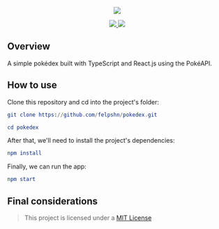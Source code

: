<p align="center">
  <a href="https://github.com/felpshn/pokedex">
    <img src="https://github.com/felpshn/pokedex/blob/master/public/pokedex-logo.png">
  </a>
</p>

<p align="center">
  <a href="https://github.com/felpshn/pokedex/releases/">
    <img src="https://img.shields.io/badge/version-1.x-lightgrey">
  </a>
  <a href="https://github.com/felpshn/pokedex/blob/master/LICENSE">
    <img src="https://img.shields.io/badge/license-MIT-orange">
  </a>
</p>

## Overview

A simple pokédex built with TypeScript and React.js using the PokéAPI.

## How to use

Clone this repository and cd into the project's folder:

```elm
git clone https://github.com/felpshn/pokedex.git

cd pokedex
```

After that, we'll need to install the project's dependencies:

```elm
npm install
```

Finally, we can run the app:

```elm
npm start
```

## Final considerations

> This project is licensed under a [MIT License](https://github.com/felpshn/pokedex/blob/master/LICENSE)